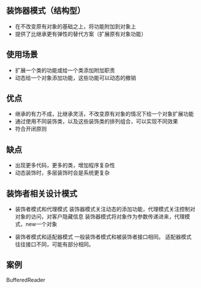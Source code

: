 ## 装饰器模式（结构型）
* 在不改变原有对象的基础之上，将功能附加到对象上
* 提供了比继承更有弹性的替代方案（扩展原有对象功能）

## 使用场景
* 扩展一个类的功能或给一个类添加附加职责
* 动态给一个对象添加功能，这些功能可以动态的撤销

## 优点
* 继承的有力不成，比继承灵活，不改变原有对象的情况下给一个对象扩展功能
* 通过使用不同装饰类，以及这些装饰类的排列组合，可以实现不同效果
* 符合开闭原则

## 缺点
* 出现更多代码，更多的类，增加程序复杂性
* 动态装饰时，多层装饰时会是系统更复杂

## 装饰者相关设计模式
* 装饰者模式和代理模式
装饰器模式关注动态的添加功能，代理模式关注控制对对象的访问，对客户隐藏信息
装饰器模式将对象作为参数传递进来，代理模式，new一个对象

* 装饰者模式和适配器模式
一般装饰者模式和被装饰者接口相同。
适配器模式往往接口不同，可能有部分相同。

## 案例
BufferedReader